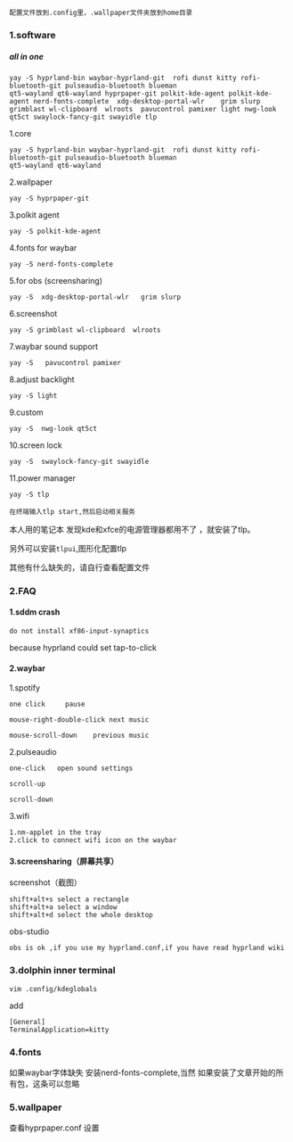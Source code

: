 ```
配置文件放到.config里，.wallpaper文件夹放到home目录
```



### 1.software

##### all in one 

```
yay -S hyprland-bin waybar-hyprland-git  rofi dunst kitty rofi-bluetooth-git pulseaudio-bluetooth blueman
qt5-wayland qt6-wayland hyprpaper-git polkit-kde-agent polkit-kde-agent nerd-fonts-complete  xdg-desktop-portal-wlr    grim slurp  grimblast wl-clipboard  wlroots  pavucontrol pamixer light nwg-look qt5ct swaylock-fancy-git swayidle tlp
```

1.core

```
yay -S hyprland-bin waybar-hyprland-git  rofi dunst kitty rofi-bluetooth-git pulseaudio-bluetooth blueman
qt5-wayland qt6-wayland
```

2.wallpaper

```
yay -S hyprpaper-git
```

3.polkit agent

```
yay -S polkit-kde-agent
```

4.fonts for waybar

```
yay -S nerd-fonts-complete
```

5.for obs (screensharing)

```
yay -S  xdg-desktop-portal-wlr   grim slurp 
```

6.screenshot

```
yay -S grimblast wl-clipboard  wlroots
```

7.waybar sound support

```
yay -S   pavucontrol pamixer
```

8.adjust backlight

```
yay -S light
```

9.custom

```
yay -S  nwg-look qt5ct
```

10.screen lock

```
yay -S  swaylock-fancy-git swayidle
```

11.power manager

```
yay -S tlp

在终端输入tlp start,然后启动相关服务
```

本人用的笔记本  发现kde和xfce的电源管理器都用不了 ，就安装了tlp。

另外可以安装`tlpui`,图形化配置tlp





其他有什么缺失的，请自行查看配置文件

### 2.FAQ

#### 1.sddm crash

```
do not install xf86-input-synaptics
```

because hyprland could set tap-to-click

#### 2.waybar

1.spotify

```
one click     pause

mouse-right-double-click next music

mouse-scroll-down    previous music
```

2.pulseaudio

```
one-click   open sound settings

scroll-up

scroll-down
```

3.wifi

```
1.nm-applet in the tray
2.click to connect wifi icon on the waybar
```

#### 3.screensharing（屏幕共享）

screenshot（截图）

```
shift+alt+s	select a rectangle
shift+alt+a	select a window
shift+alt+d	select the whole desktop
```

obs-studio

```
obs is ok ,if you use my hyprland.conf,if you have read hyprland wiki
```

### 3.dolphin inner terminal

```
vim .config/kdeglobals
```

add

```
[General]
TerminalApplication=kitty
```

### 4.fonts

如果waybar字体缺失 安装nerd-fonts-complete,当然 如果安装了文章开始的所有包，这条可以忽略

### 5.wallpaper

查看hyprpaper.conf 设置
